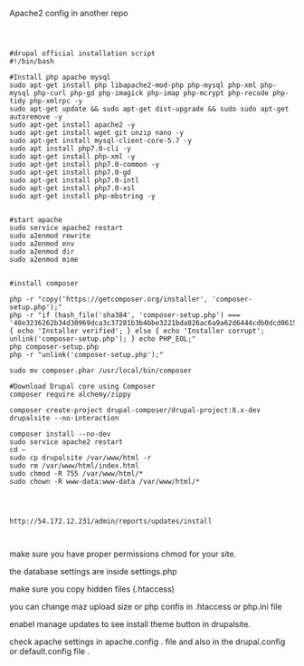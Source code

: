 Apache2 config in another repo

```

      

#drupal official installation script
#!/bin/bash

#Install php apache mysql
sudo apt-get install php libapache2-mod-php php-mysql php-xml php-mysql php-curl php-gd php-imagick php-imap php-mcrypt php-recode php-tidy php-xmlrpc -y
sudo apt-get update && sudo apt-get dist-upgrade && sudo sudo apt-get autoremove -y
sudo apt-get install apache2 -y
sudo apt-get install wget git unzip nano -y
sudo apt-get install mysql-client-core-5.7 -y
sudo apt install php7.0-cli -y
sudo apt-get install php-xml -y
sudo apt-get install php7.0-common -y
sudo apt-get install php7.0-gd
sudo apt-get install php7.0-intl
sudo apt-get install php7.0-xsl
sudo apt-get install php-mbstring -y


#start apache
sudo service apache2 restart
sudo a2enmod rewrite
sudo a2enmod env
sudo a2enmod dir
sudo a2enmod mime


#install composer

php -r "copy('https://getcomposer.org/installer', 'composer-setup.php');"
php -r "if (hash_file('sha384', 'composer-setup.php') === '48e3236262b34d30969dca3c37281b3b4bbe3221bda826ac6a9a62d6444cdb0dcd0615698a5cbe587c3f0fe57a54d8f5') { echo 'Installer verified'; } else { echo 'Installer corrupt'; unlink('composer-setup.php'); } echo PHP_EOL;"
php composer-setup.php
php -r "unlink('composer-setup.php');"

sudo mv composer.phar /usr/local/bin/composer

#Download Drupal core using Composer
composer require alchemy/zippy

composer create-project drupal-composer/drupal-project:8.x-dev drupalsite --no-interaction

composer install --no-dev
sudo service apache2 restart
cd ~
sudo cp drupalsite /var/www/html -r
sudo rm /var/www/html/index.html
sudo chmod -R 755 /var/www/html/*
sudo chown -R www-data:www-data /var/www/html/*




http://54.172.12.231/admin/reports/updates/install



```

make sure you have proper permissions chmod for your site.

the database settings are inside settings.php 

make sure you copy hidden  files (.htaccess)

you can change maz upload size or php confis in .htaccess or php.ini file

enabel manage updates to see install theme button in drupalsite.

check apache settings in apache.config . file and also in the drupal.config or default.config file .

